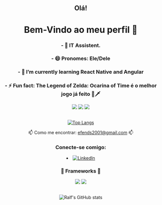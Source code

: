 <h2 align="center">Olá!</h1>

<h1 align="center"> Bem-Vindo ao meu perfil 👋</h1>

<h3 align="center">- 🤖 IT Assistent. </h3>

<h3 align="center">- 😄 Pronomes: Ele/Dele</h3>

<h3 align="center">- 🌱 I’m currently learning React Native and Angular

<h3 align="center">- ⚡ Fun fact: The Legend of Zelda: Ocarina of Time é o melhor jogo já feito 🏹🗡</h3>




 <div align="center">

  <span>

   <img src="https://img.shields.io/badge/JavaScript-F7DF1E?style=for-the-badge&logo=javascript&logoColor=black"/>

   <img src="https://img.shields.io/badge/HTML5-E34F26?style=for-the-badge&logo=html5&logoColor=white"/>

   <img src="https://img.shields.io/badge/CSS3-1572B6?style=for-the-badge&logo=css3&logoColor=white"/>

  </span>

 </div>

</br>



<div align="center">



[![Top Langs](https://github-readme-stats.vercel.app/api/top-langs/?username=cadunands&layout=compact&theme=tokyonight)](https://github.com/ralfprezia/github-readme-stats)

  



</div>


<div align="center">

  

 📫 Como me encontrar: efends2001@gmail.com 📫
 

</div>

<h3 align="center">Conecte-se comigo:</h3>

  
<li align="center">  
<a href="https://www.linkedin.com/in/eduardo-fernandes-1001/" target="_blank"><img src="https://img.shields.io/badge/LinkedIn-0077B5?style=for-the-badge&logo=linkedin&logoColor=white" alt="LinkedIn"></a>
  </a>
</li>




<h3 align="center"> 🚀 Frameworks 🚀 </h3>

<div align="center">

 <span>

  <img src="https://img.shields.io/badge/React-20232A?style=for-the-badge&logo=react&logoColor=61DAFB"/>
  
  <img src="https://img.shields.io/badge/Bootstrap-563D7C?style=for-the-badge&logo=bootstrap&logoColor=white"/>  

 </span>

</div>


</br>

<div align="center">

  

![Ralf's GitHub stats](https://github-readme-stats.vercel.app/api?username=cadunands&show_icons=true&theme=tokyonight)



</div>


</br>



<!--
**cadunands/cadunands** is a ✨ _special_ ✨ repository because its `README.md` (this file) appears on your GitHub profile.

Here are some ideas to get you started:

- 🔭 I’m currently working on ...
- 🌱 I’m currently learning ...
- 👯 I’m looking to collaborate on ...
- 🤔 I’m looking for help with ...
- 💬 Ask me about ...
- 📫 How to reach me: ...
- 😄 Pronouns: ...
- ⚡ Fun fact: ...
-->
